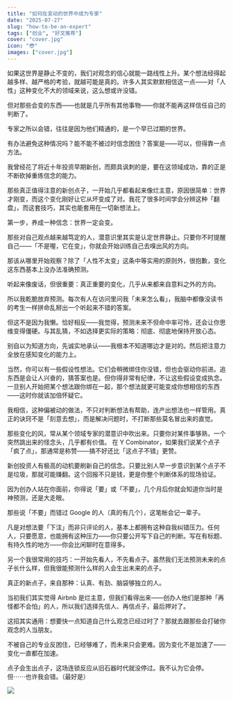 ```yaml
---
title: "如何在变动的世界中成为专家"
date: "2025-07-27"
slug: "how-to-be-an-expert"
tags: ["创业", "好文推荐"]
cover: "cover.jpg"
icon: "😎"
images: ["cover.jpg"]
---
```

如果这世界是静止不变的，我们对观念的信心就能一路线性上升。某个想法经得起越多样、越严格的考验，就越可能是真的。许多人其实默默相信这一点——对「人性」这种变化不大的领域来说，这么想或许没错。



但对那些会变的东西——也就是几乎所有其他事物——你就不能再这样信任自己的判断了。



专家之所以会错，往往是因为他们精通的，是一个早已过期的世界。



有办法避免这种情况吗？能不能不被过时信念困住？答案是——可以，但得靠一点方法。



我曾经花了将近十年投资早期新创，而颇具讽刺的是，要在这领域成功，靠的正是不断砍掉重练信念的能力。



那些真正值得注意的新创点子，一开始几乎都看起来像烂主意，原因很简单：世界才刚变，而这个变化刚好让它从坏变成了对。我花了很多时间学会分辨这种「翻盘」，而这套技巧，其实也能套用在一切新想法上。



第一步，养成一种信念：世界一定会变。



那些对自己观点越来越笃定的人，潜意识里其实是认定世界静止。只要你不时提醒自己——「不是喔，它在变」，你就会开始训练自己去嗅出风的方向。



那该从哪里开始观察？除了「人性不太变」这条中等实用的原则外，很抱歉，变化这东西基本上没办法准确预测。



听起来像废话，但很重要：真正重要的变化，几乎从来都来自意料之外的方向。



所以我乾脆放弃预测。每次有人在访问里问我「未来怎么看」，我脑中都像没读书的考生一样拼命乱掰出一个听起来不错的答案。



但这不是因为我懒。恰好相反——我觉得，预测未来不但命中率可怜，还会让你思维变得僵硬。与其乱猜，不如选择更实际的策略：彻底、彻底地保持开放心态。



别自以为知道方向，先诚实地承认——我根本不知道哪边才是对的。然后把注意力全放在感知变化的能力上。



当然，你可以有一些假设性想法。它们会稍微绑住你没错，但也会驱动你前进。追东西是会让人兴奋的，猜答案也是。但你得非常有纪律，不让这些假设变成执念。
一旦别人开始把某个想法跟你绑在一起，那个想法就更可能变成你想相信的东西——这时你就该加倍怀疑它。



我相信，这种偏被动的做法，不只对判断想法有帮助，连产出想法也一样管用。真正的诀窍不是「刻意去想」，而是解决问题时，不打断那些莫名冒出来的直觉。



那些变化的风，常从某个领域专家的潜意识中吹出来。只要你对某件事够熟，一个突然跳出来的怪念头，几乎都有价值。
在 Y Combinator，如果我们说某个点子「疯了点」，那通常是称赞——搞不好还比「这点子不错」更赞。



新创投资人有极高的动机要刷新自己的信念。只要比别人早一步意识到某个点子不是垃圾，那就可能赚翻。这个回报不只是钱，更是你整个判断体系的现场验证。



因为创办人站在你面前，你得说「要」或「不要」，几个月后你就会知道你当时是神预测，还是大走眼。



那些说「不要」而错过 Google 的人（真的有几个），这笔帐会记一辈子。



凡是对想法要「下注」而非只评论的人，基本上都拥有这种自我纠错压力。任何人，只要愿意，也能拥有这种压力——你只要公开写下自己的判断。写在有标题、有持久性的地方——你会比闲聊时在意得多。



另一个我很常用的技巧：一开始先看人，不先看点子。虽然我们无法预测未来的点子长什么样，但我很能预测什么样的人会生出未来的点子。



真正的新点子，来自那种：认真、有劲、脑袋够独立的人。



当初我们其实觉得 Airbnb 是烂主意，但我们看得出来——创办人他们是那种「再怪都不会怕」的人，所以我们选择先信人、再信点子，最后押对了。



这招其实通用：想要快一点知道自己什么观念已经过时了？那就去跟那些会打破你观念的人当朋友。



不被自己的专业反困住，已经够难了，而未来只会更难。因为变化不是加速了——变化一直都在加速。



点子会生出点子，这场连锁反应从旧石器时代就没停过。我不认为它会停。
但⋯⋯也许我会错。（最好是）




![](https://prod-files-secure.s3.us-west-2.amazonaws.com/112d0858-5090-4d34-a606-b75eb8d65fd2/46476355-9cf3-4e99-9b7a-3531bc426380/1000202064.png?X-Amz-Algorithm=AWS4-HMAC-SHA256&X-Amz-Content-Sha256=UNSIGNED-PAYLOAD&X-Amz-Credential=ASIAZI2LB4665NQQRXBC%2F20250827%2Fus-west-2%2Fs3%2Faws4_request&X-Amz-Date=20250827T153255Z&X-Amz-Expires=3600&X-Amz-Security-Token=IQoJb3JpZ2luX2VjEDYaCXVzLXdlc3QtMiJHMEUCIQCpvdLee8E5nZdT%2FdvW7qSHN8Yk5KgTsOcC6LOh8reNXgIgTXDPHEKf6rW1IHVyLGhupou3%2BCEpciZUcWURL5XHZQ8qiAQIj%2F%2F%2F%2F%2F%2F%2F%2F%2F%2F%2FARAAGgw2Mzc0MjMxODM4MDUiDB2tjCXnspYWoMyssircA0xbfz1MV3tSZhYAXkz6%2BCWUvLH8%2BvFujbufhdn085MxL32P8LvVc3jtKJmnxQkBDfSIbPxU1NTred8cdEO12kUiHkdakiuofNDp7LYd3J6K7BvgcMlD5SOkg6sBqTa9%2FIiFmCbWQ%2F3Ffu07uLefgF0TP5QP7fTupt5KlbgLqs%2BDVhzOMmc4rV4LeP4RvpU6%2FnVu4KPin%2BEB0rZFvkVsQIac3tVS4GqtqUHildJ4UWXORppf4LQIVdc5SNTZoMLWzBQXvedK4vc4dr7WLSEneK0mcLgi0lnVyy%2Fa4I%2FzAp5Eh6QF23b7jlclShcYtki9LVKtmqutetQTOYhhLjzgaybqW%2ByE%2FhcVXtppenX8j3JybgKwfFRU2jVg44LfSjiMzJO%2FVyXT4lgGj8iroBA8lAd4VqK3xltU9Q4wMyhRJbVdk7GQM0x85mFYiGmkh4SQLnsqLPiTJ0LxSG966c9flNRigWBxuX9PnUR12RP1Ec37iDwb8oPjJYcRntM9h%2F8w3TGrm798xUnW1845UxROsJvjYUBI5pzWfytjLEB328ngpAR%2Fgv5J%2FXlARStj%2F7PUoxNhAmv7ddFH09cJFadyefzfOBzUEi2eKIbHJueQ8hAu9HoMaanWn8e%2FqxsEMMCTvMUGOqUBYjtay6dcYCHffEXsEDPRbseO%2FdLphR18rUJkc99yRyXdfpslUJozz4vIIJOg%2F%2FzJyH5UIcW%2FgtKXfkJytcFvn8AIvnyVRv5IxeBriudlWuF8QO76JqhHantGu1bb%2Fg2FNk9UQYR0f126zBJ4WUfzh%2BfVKvH4kunIkXVRuQkCa6ARe89QiXiOuoAY5AnotmPk1I0i5wPl8QaEhFNwd%2FFIq3tQEPek&X-Amz-Signature=7dd4b7ac4dcab80d72812abae7c10cff5a661b59f605f310987a3a4108ba475c&X-Amz-SignedHeaders=host&x-amz-checksum-mode=ENABLED&x-id=GetObject)

